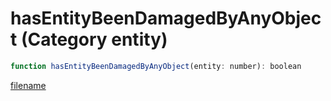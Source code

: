 # hasEntityBeenDamagedByAnyObject (Category entity)

```js
function hasEntityBeenDamagedByAnyObject(entity: number): boolean
```

[filename](hasEntityBeenDamagedByAnyObject_m.md ':include')